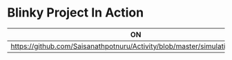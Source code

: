 # Blinky Project In Action

|ON|OFF|
|:--:|:--:|
|https://github.com/Saisanathpotnuru/Activity/blob/master/simulation/ON.png|https://github.com/Saisanathpotnuru/Activity/blob/master/simulation/OFF.png|


